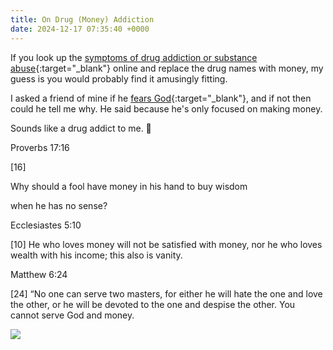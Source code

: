 ```yaml
---
title: On Drug (Money) Addiction
date: 2024-12-17 07:35:40 +0000
---
```


If you look up the [symptoms of drug addiction or substance abuse](https://my.clevelandclinic.org/health/diseases/16652-drug-addiction-substance-use-disorder-sud){:target="_blank"} online and replace the drug names with money, my guess is you would probably find it amusingly fitting.

I asked a friend of mine if he [fears God](../on-fearing-god){:target="_blank"}, and if not then could he tell me why. He said because he's only focused on making money.

Sounds like a drug addict to me. 🤔

Proverbs 17:16

[16]

Why should a fool have money in his hand to buy wisdom

when he has no sense?

Ecclesiastes 5:10

[10] He who loves money will not be satisfied with money, nor he who loves wealth with his income; this also is vanity.

Matthew 6:24

[24] “No one can serve two masters, for either he will hate the one and love the other, or he will be devoted to the one and despise the other. You cannot serve God and money.

![](/56ab4638d2279ebfd03446b4d39521a8.jpeg)
